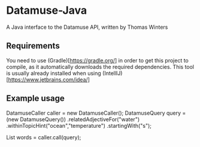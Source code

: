 # Datamuse-Java
A Java interface to the Datamuse API, written by Thomas Winters

## Requirements

You need to use (Gradle)[https://gradle.org/] in order to get this project to compile, as it automatically downloads the required dependencies.
This tool is usually already installed when using (IntellIJ)[https://www.jetbrains.com/idea/]

## Example usage

DatamuseCaller caller = new DatamuseCaller();
DatamuseQuery query = (new DatamuseQuery())
        .relatedAdjectiveFor("water")
        .withinTopicHint("ocean","temperature")
        .startingWith("s");

List<DatamuseWord> words = caller.call(query);
